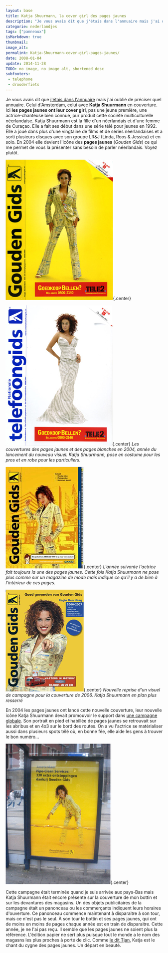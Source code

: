 ```yaml
---
layout: base
title: Katja Shuurmann, la cover girl des pages jaunes
description: "Je vous avais dit que j'étais dans l'annuaire mais j'ai oublié de préciser quel annuaire. Celui d'Amsterdam, celui avec Katja Shuurmann en couverture. Ici le"
categorie: nederlandjes
tags: ["panneaux"]
isMarkdown: true
thumbnail: 
image_alt: 
permalink: Katja-Shuurmann-cover-girl-pages-jaunes/
date: 2008-01-04
update: 2014-11-28
TODO: no image, no image alt, shortened desc
subfooters:
 - telephone
 - drooderfiets
---
```


Je vous avais dit que [j'étais dans l'annuaire](/je-suis-dans-l-annuaire) mais j'ai oublié de préciser quel annuaire. Celui d'Amsterdam, celui avec **Katja Shuurmann** en couverture. Ici **les pages jaunes ont leur cover girl**, pas une jeune première, une actrice-chanteuse bien connue, pur produit cette  société multiculturelle néerlandaise. Katja Shuurmann est la fille d'un néerlandais et d'une femme de Curaçao. Elle a fait ses début dans une série télé pour jeunes en 1992. Elle a joué dans plus d'une vingtaine de films et de séries néerlandaises et a sorti plusieurs disques avec son groupe LR&J (Linda, Roos & Jessica) et en solo. En 2004 elle devient l'icône des **pages jaunes** (*Gouden Gids*) ce qui me permet de vous la présenter sans besoin de parler néerlandais. Voyez plutôt.

![gouden-gids-front-2004.jpg](gouden-gids-front-2004_m.jpg){.center}

![Couverture des telefoon gids 2004 avec Katja Shuurmann](telefoon-gids-back_m.jpg){.center}
*Les couvertures des pages jaunes et des pages blanches en 2004, année du lancement du nouveau visuel. Katja Shuurmann, pose en costume pour les pros et en robe pour les particuliers.*

![Couverture des gouden Gids 2005](katja-shuurmann-gouden-gids-2005.jpg){.center}
*L'année suivante l'actrice fait toujours la une des pages jaunes. Cette fois Katja Shuurmann ne pose plus comme sur un magazine de mode mais indique ce qu'il y a de bien à l'intérieur de ces pages.*

![Couverture des gouden Gids 2006](Gouden_Gids-Katja-shuurmann-2006.jpg){.center}
*Nouvelle reprise d'un visuel de campagne pour la couverture de 2006. Katja Shuurmann en plan plus resserré*


En 2004 les pages jaunes ont lancé cette nouvelle couverture, leur nouvelle icône Katja Shuurmann devait promouvoir le support dans [une campagne globale](http://www.sanaccent.nl/case/2005/katja). Son portrait en pied et habillée de pages jaunes se retrouvait sur les abribus et en 4x3 sur le bord des routes. On a vu l'actrice se matérialiser aussi dans plusieurs spots télé où, en bonne fée, elle aide les gens à trouver le bon numéro...

![affiche d'abribus pour les pages jaunes](gouden-gids-abri_m.jpg){.center}

Cette campagne était terminée quand je suis arrivée aux pays-Bas mais Katja Shuurmann était encore présente sur la couverture de mon bottin et sur les devantures des magasins. Un des objets publicitaires de la campagne était un panonceau ou les commerçants indiquent leurs horaires d'ouverture. Ce panonceau commence maintenant à disparaitre à son tour, mais ce n'est pas le seul. À son tour le bottin et ses pages jaunes, qui ont de moins en moins de pages chaque année est en train de disparaitre. Cette année, je ne l'ai pas reçu. Il semble que les pages jaunes ne soient plus la référence. L'édition papier ne sert plus puisque tout le monde a le nom des magasns les plus proches à porté de clic. Comme [le dit Tjan](http://kniesoor.wordpress.com/2007/01/15/katje_schuurman/), Katja est le chant du cygne des pages jaunes. Un départ en beauté.


<!-- post notes:
http://www.robertpennekamp.nl/katjaschuurman.html 
http://kniesoor.wordpress.com/2007/01/15/katje_schuurman/ 
http://www.sanaccent.nl/case/2005/katja
--->
